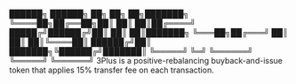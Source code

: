 ██████╗ ██████╗ ██╗     ██╗   ██╗███████╗
╚════██╗██╔══██╗██║     ██║   ██║██╔════╝
 █████╔╝██████╔╝██║     ██║   ██║███████╗
 ╚═══██╗██╔═══╝ ██║     ██║   ██║╚════██║
██████╔╝██║     ███████╗╚██████╔╝███████║
╚═════╝ ╚═╝     ╚══════╝ ╚═════╝ ╚══════╝
3Plus is a positive-rebalancing buyback-and-issue token that applies 15% transfer fee on each transaction.